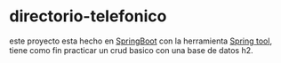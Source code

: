 # directorio-telefonico

este proyecto esta hecho en [SpringBoot](https://spring.io/projects/spring-boot) con la herramienta [Spring tool](https://spring.io/tools), tiene como fin practicar un crud basico con una base de datos h2.